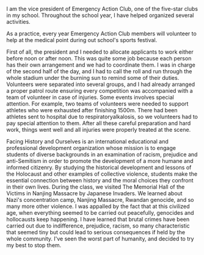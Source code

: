 I am the vice president of Emergency Action Club, one of the five-star clubs in my school. Throughout the school year, I have helped organized several activities.

As a practice, every year Emergency Action Club members will volunteer to help at the medical point during out school's sports festival.

First of all, the president and I needed to allocate applicants to work either before noon or after noon. This was quite some job because each person has their own arrangement and we had to coordinate them. I was in charge of the second half of the day, and I had to call the roll and run through the whole stadium under the burning sun to remind some of their duties. Volunteers were separated into several groups, and I had already arranged a proper patrol route ensuring every competition was accompanied with a team of volunteer in case of injuries. Some events involves special attention. For example, two teams of volunteers were needed to support athletes who were exhausted after finishing 1500m. There had been athletes sent to hospital due to respiratoryalkalosis, so we volunteers had to pay special attention to them. After all these careful preparation and hard work, things went well and all injuries were properly treated at the scene. 

Facing History and Ourselves is an international educational and professional development organization whose mission is to engage students of diverse backgrounds in an examination of racism, prejudice and anti-Semitism in order to promote the development of a more humane and informed citizenry. By studying the historical development and lessons of the Holocaust and other examples of collective violence, students make the essential connection between history and the moral choices they confront in their own lives.
During the class, we visited The Memorial Hall of the Victims in Nanjing Massacre by Japanese Invaders. We learned about Nazi's concentration camp, Nanjing Massacre, Rwandan genocide, and so many more other violence. 
I was appalled by the fact that at this civilized age, when everything seemed to be carried out peacefully, genocides and hollocausts keep happening. I have learned that brutal crimes have been carried out due to indifference, prejudice, racism, so many characteristic that seemed tiny but could lead to serious consequences if held by the whole community. I've seen the worst part of humanity, and decided to try my best to stop them. 